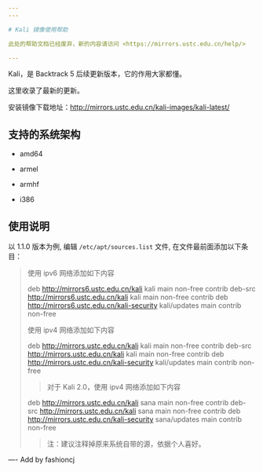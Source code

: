```yaml
---
---

# Kali 镜像使用帮助

此处的帮助文档已经废弃，新的内容请访问 <https://mirrors.ustc.edu.cn/help/>

---
```


Kali，是 Backtrack 5 后续更新版本，它的作用大家都懂。

这里收录了最新的更新。

安装镜像下载地址：<http://mirrors.ustc.edu.cn/kali-images/kali-latest/>

## 支持的系统架构

- amd64

- armel

- armhf

- i386

## 使用说明

以 1.1.0 版本为例, 编辑 `/etc/apt/sources.list` 文件, 在文件最前面添加以下条目：

> 使用 ipv6 网络添加如下内容
>
> deb http://mirrors6.ustc.edu.cn/kali kali main non-free contrib
> deb-src http://mirrors6.ustc.edu.cn/kali kali main non-free contrib
> deb http://mirrors6.ustc.edu.cn/kali-security kali/updates main contrib non-free
>
> 使用 ipv4 网络添加如下内容
>
> deb http://mirrors.ustc.edu.cn/kali kali main non-free contrib
> deb-src http://mirrors.ustc.edu.cn/kali kali main non-free contrib
> deb http://mirrors.ustc.edu.cn/kali-security kali/updates main contrib non-free
>
> > 对于 Kali 2.0，使用 ipv4 网络添加如下内容
>
> deb http://mirrors.ustc.edu.cn/kali sana main non-free contrib
> deb-src http://mirrors.ustc.edu.cn/kali sana main non-free contrib
> deb http://mirrors.ustc.edu.cn/kali-security sana/updates main contrib non-free
>
> > 注：建议注释掉原来系统自带的源，依据个人喜好。

—- Add by fashioncj
